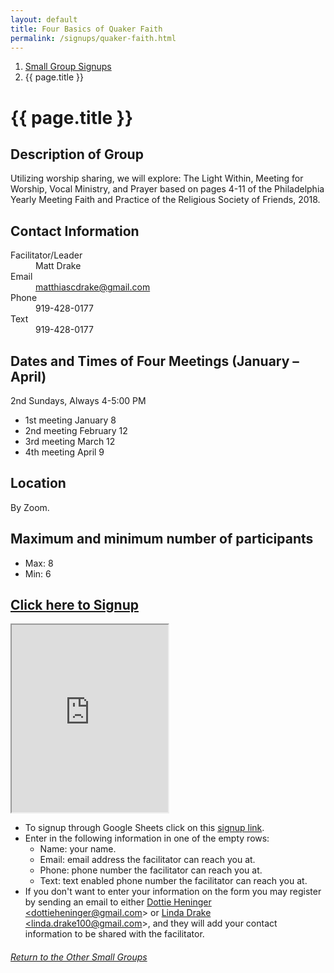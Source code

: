 ```yaml
---
layout: default
title: Four Basics of Quaker Faith
permalink: /signups/quaker-faith.html
---
```

<nav aria-label="breadcrumb">
  <ol class="breadcrumb">
      <li class="breadcrumb-item"><a class="noIcon" href="{{ site.baseurl }}/small-groups.html">Small Group Signups</a></li>
      <li class="breadcrumb-item active" aria-current="page">{{ page.title }}</li>
  </ol>
</nav>

# {{ page.title }}

## Description of Group

Utilizing worship sharing, we will explore: The Light 
Within, Meeting for Worship, Vocal Ministry, and Prayer based on pages 4-11 
of the Philadelphia Yearly Meeting Faith and Practice of the Religious 
Society of Friends, 2018.

## Contact Information
<dl> 
  <dt>Facilitator/Leader</dt>
  <dd>Matt Drake</dd>
  <dt>Email</dt>
  <dd><a href="mailto:matthiascdrake@gmail.com">matthiascdrake@gmail.com</a></dd>
  <dt>Phone</dt>
  <dd>919-428-0177</dd>
  <dt>Text</dt>
  <dd>919-428-0177</dd>
</dl>

## Dates and Times of Four Meetings (January – April)
2nd Sundays, Always 4-5:00 PM

- 1st meeting January 8
- 2nd meeting February 12
- 3rd meeting March 12
- 4th meeting April 9

## Location
By Zoom.

## Maximum and minimum number of participants
- Max: 8
- Min: 6

## [Click here to Signup](https://docs.google.com/spreadsheets/d/1A3CgMJGlLjviu48Qi3lx4--G72t2MsnQqIx53lJIwG0/edit?usp=sharing)

<div>
  <iframe src="https://docs.google.com/spreadsheets/d/e/2PACX-1vS4Q2htRVc3i9F6DIKBz1K1ntA4YeMR8_rNGQgDM6FR0Co5zMKdioBNNmy3K7w32aZHIjgZyuYZKQv8/pubhtml?gid=198606566&amp;single=true&amp;widget=true&amp;headers=false&amp;range=A2:B10"
  width="250px"
  height="300px">
  </iframe>
</div>

- To signup through Google Sheets click on this [signup link](https://docs.google.com/spreadsheets/d/1A3CgMJGlLjviu48Qi3lx4--G72t2MsnQqIx53lJIwG0/edit?usp=sharing).
- Enter in the following information in one of the empty rows:
  - Name: your name.
  - Email: email address the facilitator can reach you at.
  - Phone: phone number the facilitator can reach you at.
  - Text: text enabled phone number the facilitator can reach you at.
- If you don't want to enter your information on the form you may register by 
  sending an email to either <a href='mailto:dottieheninger@gmail.com'>Dottie Heninger &lt;dottieheninger@gmail.com&gt;</a> or 
  <a href='mailto:linda.drake100@gmail.com'>Linda Drake &lt;linda.drake100@gmail.com&gt;</a>, and they will add 
  your contact information to be shared with the facilitator.

<div class="text-center">
  <h6><a href="{{ site.baseurl }}/small-groups.html">Return to the Other Small Groups</a></h6>
</div>
